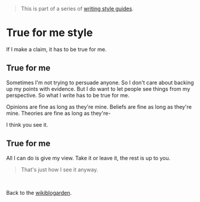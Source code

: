 > This is part of a series of [writing style guides](/wikiblogarden/academia/style/two-beat).

# True for me style

If I make a claim, it has to be true for me.

## True for me

Sometimes I'm not trying to persuade anyone. So I don't care about backing up my points with evidence. But I do want to let people see things from my perspective. So what I write has to be true for me.

Opinions are fine as long as they're mine. Beliefs are fine as long as they're mine. Theories are fine as long as they're-

I think you see it.

## True for me

All I can do is give my view. Take it or leave it, the rest is up to you.

> That's just how I see it anyway.

<br>

Back to the [wikiblogarden](/wikiblarden).
